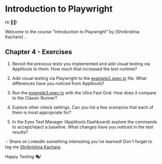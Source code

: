 # Introduction to Playwright

Hi 👋🏽!

Welcome to the course "Introduction to Playwright" by [Shrikrishna Kachare] ..

## Chapter 4 - Exercises

1. Revisit the previous tests you implemented and add visual testing via Applitools to them. How much that increased the test runtime?

1. Add visual testing via Playwright to the [example2.spec.ts](/tests/example2.spec.ts) file. What differences have you noticed from Applitools?

1. Run the [example3.spec.ts](/tests/example3.spec.ts) with the Ultra Fast Grid. How does it compare to the Classic Runner?

1. Explore other check settings. Can you list a few scenarios that each of them is most appropriate for?

1. In the Eyes Test Manager (Applitools Dashboard) explore the commands to accept/reject a baseline. What changes have you noticed in the test results?

💡 Share on LinkedIn something interesting you've learned! Don't forget to tag me [Shrikrishna Kachare](www.linkedin.com/in/shrikrishna-kachare-9a9411221).



Happy Testing 🎭!